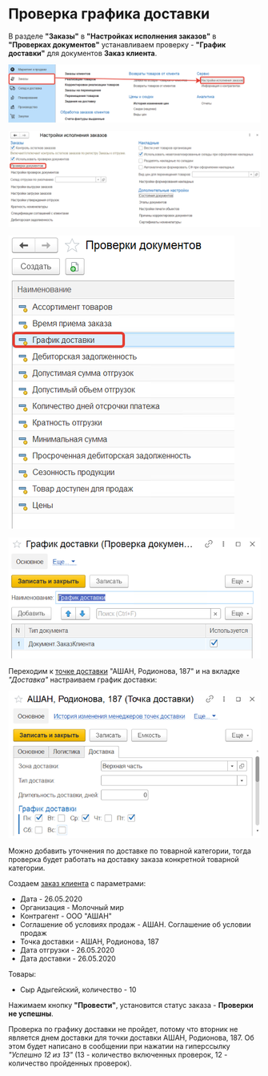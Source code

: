 # Проверка графика доставки

В разделе **"Заказы"** в **"Настройках исполнения заказов"** в **"Проверках документов"** устанавливаем проверку - **"График доставки"** для документов **Заказ клиента**.

[![1][1]][1]

[![2][2]][2]

[![3][3]][3]

[![4][4]][4]

Переходим к [точке доставки](../../../../../CommonInformation/DeliveryPoint.md) "АШАН, Родионова, 187" и на вкладке *"Доставка"* настраиваем график доставки:

[![5][5]][5]

Можно добавить уточнения по доставке по товарной категории, тогда проверка будет работать на доставку заказа конкретной товарной категории.

Создаем [заказ клиента](../../CustomerOrder.md) с параметрами:

- Дата - 26.05.2020
- Организация - Молочный мир
- Контрагент - ООО "АШАН"
- Соглашение об условиях продаж - АШАН. Соглашение об условии продаж
- Точка доставки - АШАН, Родионова, 187
- Дата отгрузки - 26.05.2020
- Дата доставки - 26.05.2020

Товары:

- Сыр Адыгейский, количество - 10

Нажимаем кнопку **"Провести"**, установится статус заказа - **Проверки не успешны**.

Проверка по графику доставки не пройдет, потому что вторник не является днем доставки для точки доставки АШАН, Родионова, 187. Об этом будет написано в сообщении при нажатии на гиперссылку *"Успешно 12 из 13"* (13 - количество включенных проверок, 12 - количество пройденных проверок).

[1]: CheckingTheDeliverySchedule.assets/1.png
[2]: CheckingTheDeliverySchedule.assets/2.png
[3]: CheckingTheDeliverySchedule.assets/3.png
[4]: CheckingTheDeliverySchedule.assets/4.png
[5]: CheckingTheDeliverySchedule.assets/5.png